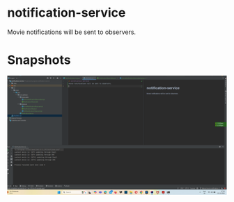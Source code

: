 # notification-service
Movie notifications will be sent to observers.

# Snapshots
![img.png](img.png)